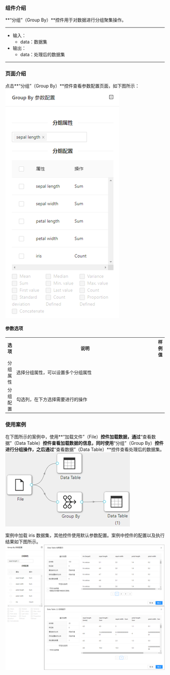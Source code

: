 ### 组件介绍
**“分组”（Group By）**控件用于对数据进行分组聚集操作。

<hr/>

- 输入：
  - data：数据集
- 输出：
  - data：处理后的数据集

<hr/>


### 页面介绍
点击**“分组”（Group By）**控件查看参数配置页面，如下图所示：  
[ ![](/img/aistudio/feature-engineering/group-by/param.png) ](/img/aistudio/feature-engineering/group-by/param.png)

#### 参数选项
<table>
  <tr>
    <th>选项</th>
    <th width="650">说明</th>
    <th>样例值</th>
  </tr>
  <tr>
      <td>分组属性</td> 
      <td>
      选择分组属性，可以设置多个分组属性
      </td> 
      <td></td>
  </tr>
  <tr>
      <td>分组配置</td> 
      <td>
      勾选列，在下方选择需要进行的操作
      </td> 
      <td></td>
  </tr>
</table>

### 使用案例
在下图所示的案例中，使用**“加载文件”（File）**控件加载数据，通过**“查看数据”（Data Table）**控件查看加载数据的信息，同时使用**“分组”（Group By）**控件进行分组操作，之后通过**“查看数据”（Data Table）**控件查看处理后的数据集。   
[ ![](/img/aistudio/feature-engineering/group-by/workflow.png) ](/img/aistudio/feature-engineering/group-by/workflow.png)

案例中加载 iris 数据集，其他控件使用默认参数配置。案例中控件的配置以及执行结果如下图所示。    
[ ![](/img/aistudio/feature-engineering/group-by/workflow-result.png) ](/img/aistudio/feature-engineering/group-by/workflow-result.png)